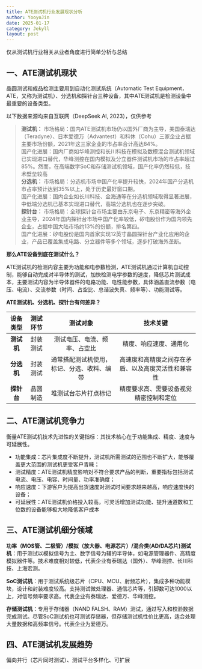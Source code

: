 ```yaml
---
title: ATE测试机行业发展现状分析
author: YooyoJin
date: 2025-01-17
category: Jekyll
layout: post
---
```


仅从测试机行业相关从业者角度进行简单分析与总结

## 一、ATE测试机现状

晶圆测试和成品检测主要用到自动化测试系统（Automatic Test Equipment，ATE，又称为测试机）、分选机和探针台三种设备，其中ATE测试机是检测设备中最重要的设备类型。

以下数据来源均来自互联网（DeepSeek AI, 2023），仅供参考

> **测试机：**
> 市场格局：国内ATE测试机市场仍以国外厂商为主导，美国泰瑞达（Teradyne）、日本爱德万（Advantest）和科休（Cohu）三家企业占据主要市场份额，2021年这三家企业的市占率合计高达84%。   
> 国产化进展：国内厂商如华峰测控和长川科技在模拟及数模混合测试机领域已实现进口替代，华峰测控在国内模拟及分立器件测试机市场的市占率超过85%。然而，在高端数字SoC和存储测试机领域，国产化率仍然较低，技术壁垒较高  
> **分选机：**
> 市场格局：分选机市场中国产化率提升较快，2024年国产分选机市占率预计达到35%以上，处于历史最好窗口期。   
> 国产化进展：国内企业如长川科技、金海通等在分选机领域取得显著进展，中低端分选机已基本实现进口替代，高端分选机也在逐步突破。       
> **探针台：**
> 市场格局：全球探针台市场主要由东京电子、东京精密等海外企业主导，2024年国内探针台市场中国产化率较低，矽电股份作为国内领先企业，占据中国大陆市场约13%的份额，排名第四。  
> 国产化进展：矽电股份是国内首家实现12英寸晶圆探针台产业化应用的企业，产品已覆盖集成电路、分立器件等多个领域，逐步打破海外垄断。

**那么ATE设备到底在测试什么？**

ATE测试机的检测内容主要为功能和电参数检测，ATE测试机通过计算机自动控制，能够自动完成对半导体的测试，加快检测电学参数的速度，降低芯片测试成本，主要测试内容为半导体器件的电路功能、电性能参数，具体涵盖直流参数（电压、电流）、交流参数（时间、占空比、总谐波失真、频率等）、功能测试等。

**ATE测试机、分选机、探针台有何差异？**

设备类型 | 测试环节 | 测试对象 | 技术关键 
:-: | :-: |  :-: |  :-:
**测试机** | 封装测试 | 测试电压、电流、频率、占空比 | 精度、响应速度、通用化 
**分选机** | 封装测试 | 通常搭配测试机使用，标记、分选、收料、编带 | 高速度和高精度之间存在矛盾、以及高度灵活性和兼容性
**探针台** | 晶圆制造 | 堆测试台芯片打点标记 | 精度要求高、需要设备视觉精密控制和定位 

## 二、ATE测试机竞争力

衡量ATE测试机技术先进性的关键指标：其技术核心在于功能集成、精度、速度与可延展性。

- 功能集成：芯片集成度不断提升，测试机所需测试的范围也不断扩大，能够覆盖更大范围的测试机更受客户青睐；
- 测试精度：ATE测试机精度影响对不符合要求产品的判断，重要指标包括测试电流、电压、电容、时间量、功率准确度；
- 响应速度：下游客户为提高出货速度对测试时间要求越来越高，响应速度快的设备；
- 可延展性：ATE测试机价格投入较高，可灵活增加测试功能、提升通道数和工位数的设备能够极大地降低客户成本


## 三、ATE测试机细分领域

**功率（MOS管、二极管）/模拟（放大器、电源芯片）/混合类(AD/DA芯片)测试机**：用于测试以模拟信号为主、数字信号为辅的半导体，如电源管理器件、高精度模拟器件等。技术难度相对较低，代表企业有泰瑞达（国外）、华峰测控、长川科技、上海宏测。

**SoC测试机**：用于测试系统级芯片（CPU、MCU、射频芯片），集成多种功能模块，设计和封装难度较高。支持测试微处理器、通信芯片等，引脚数可达1000以上，对信号频率要求高。代表企业有泰瑞达、爱德万、华峰测控。

**存储测试机**：专用于存储器（NAND FALSH、RAM）测试，通过写入和校验数据完成测试。尽管SoC测试机也可测试存储器，但存储测试机性价比更高，适合处理大量数据和高频率信号。代表企业为爱德万。

## 四、ATE测试机发展趋势

偏向并行（芯片同时测试）、测试平台多样化、可扩展